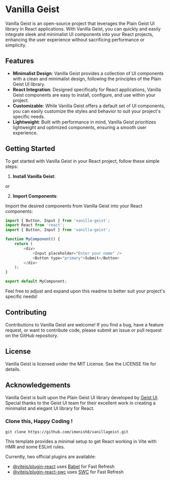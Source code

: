 # Vanilla Geist

Vanilla Geist is an open-source project that leverages the Plain Geist UI library in React applications. With Vanilla Geist, you can quickly and easily integrate sleek and minimalist UI components into your React projects, enhancing the user experience without sacrificing performance or simplicity.

## Features

- **Minimalist Design**: Vanilla Geist provides a collection of UI components with a clean and minimalist design, following the principles of the Plain Geist UI library.
- **React Integration**: Designed specifically for React applications, Vanilla Geist components are easy to install, configure, and use within your project.
- **Customizable**: While Vanilla Geist offers a default set of UI components, you can easily customize the styles and behavior to suit your project's specific needs.
- **Lightweight**: Built with performance in mind, Vanilla Geist prioritizes lightweight and optimized components, ensuring a smooth user experience.

## Getting Started

To get started with Vanilla Geist in your React project, follow these simple steps:

1. **Install Vanilla Geist**:

or


2. **Import Components**:

Import the desired components from Vanilla Geist into your React components:

```javascript
import { Button, Input } from 'vanilla-geist';
import React from 'react';
import { Button, Input } from 'vanilla-geist';

function MyComponent() {
    return (
        <div>
            <Input placeholder="Enter your name" />
            <Button type="primary">Submit</Button>
        </div>
    );
}

export default MyComponent;
```

Feel free to adjust and expand upon this readme to better suit your project's specific needs!

## Contributing

Contributions to Vanilla Geist are welcome! If you find a bug, have a feature request, or want to contribute code, please submit an issue or pull request on the GitHub repository.

## License

Vanilla Geist is licensed under the MIT License. See the LICENSE file for details.

## Acknowledgements

Vanilla Geist is built upon the Plain Geist UI library developed by [Geist UI](https://geist-ui.dev/). Special thanks to the Geist UI team for their excellent work in creating a minimalist and elegant UI library for React.

### Clone this, Happy Coding !

`git clone https://github.com/imonish8/vanillageist.git`


This template provides a minimal setup to get React working in Vite with HMR and some ESLint rules.

Currently, two official plugins are available:

- [@vitejs/plugin-react](https://github.com/vitejs/vite-plugin-react/blob/main/packages/plugin-react/README.md) uses [Babel](https://babeljs.io/) for Fast Refresh
- [@vitejs/plugin-react-swc](https://github.com/vitejs/vite-plugin-react-swc) uses [SWC](https://swc.rs/) for Fast Refresh
